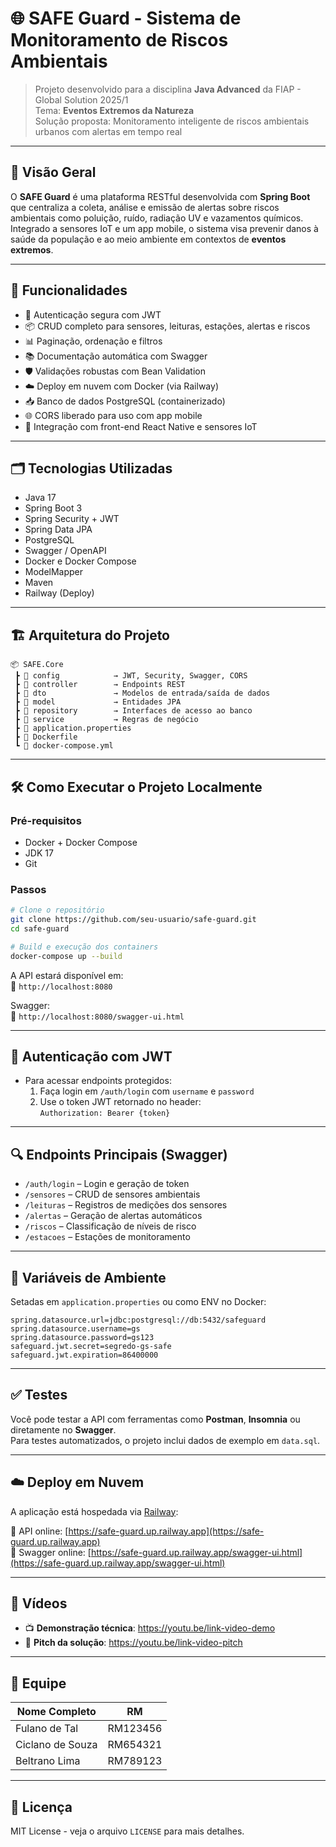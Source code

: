 # 🌐 SAFE Guard - Sistema de Monitoramento de Riscos Ambientais

> Projeto desenvolvido para a disciplina **Java Advanced** da FIAP - Global Solution 2025/1  
> Tema: **Eventos Extremos da Natureza**  
> Solução proposta: Monitoramento inteligente de riscos ambientais urbanos com alertas em tempo real

---

## 🚀 Visão Geral

O **SAFE Guard** é uma plataforma RESTful desenvolvida com **Spring Boot** que centraliza a coleta, análise e emissão de alertas sobre riscos ambientais como poluição, ruído, radiação UV e vazamentos químicos. Integrado a sensores IoT e um app mobile, o sistema visa prevenir danos à saúde da população e ao meio ambiente em contextos de **eventos extremos**.

---

## 🧩 Funcionalidades

- 🔐 Autenticação segura com JWT
- 📦 CRUD completo para sensores, leituras, estações, alertas e riscos
- 📊 Paginação, ordenação e filtros
- 📚 Documentação automática com Swagger
- 🛡️ Validações robustas com Bean Validation
- ☁️ Deploy em nuvem com Docker (via Railway)
- 📥 Banco de dados PostgreSQL (containerizado)
- 🌐 CORS liberado para uso com app mobile
- 🔄 Integração com front-end React Native e sensores IoT

---

## 🗂️ Tecnologias Utilizadas

- Java 17
- Spring Boot 3
- Spring Security + JWT
- Spring Data JPA
- PostgreSQL
- Swagger / OpenAPI
- Docker e Docker Compose
- ModelMapper
- Maven
- Railway (Deploy)

---

## 🏗️ Arquitetura do Projeto

```
📦 SAFE.Core
 ┣ 📁 config            → JWT, Security, Swagger, CORS
 ┣ 📁 controller        → Endpoints REST
 ┣ 📁 dto               → Modelos de entrada/saída de dados
 ┣ 📁 model             → Entidades JPA
 ┣ 📁 repository        → Interfaces de acesso ao banco
 ┣ 📁 service           → Regras de negócio
 ┣ 📄 application.properties
 ┣ 📄 Dockerfile
 ┗ 📄 docker-compose.yml
```

---

## 🛠️ Como Executar o Projeto Localmente

### Pré-requisitos

- Docker + Docker Compose
- JDK 17
- Git

### Passos

```bash
# Clone o repositório
git clone https://github.com/seu-usuario/safe-guard.git
cd safe-guard

# Build e execução dos containers
docker-compose up --build
```

A API estará disponível em:  
📍 `http://localhost:8080`

Swagger:  
📘 `http://localhost:8080/swagger-ui.html`

---

## 🔐 Autenticação com JWT

- Para acessar endpoints protegidos:
  1. Faça login em `/auth/login` com `username` e `password`
  2. Use o token JWT retornado no header:  
     `Authorization: Bearer {token}`

---

## 🔍 Endpoints Principais (Swagger)

- `/auth/login` – Login e geração de token
- `/sensores` – CRUD de sensores ambientais
- `/leituras` – Registros de medições dos sensores
- `/alertas` – Geração de alertas automáticos
- `/riscos` – Classificação de níveis de risco
- `/estacoes` – Estações de monitoramento

---

## 🔧 Variáveis de Ambiente

Setadas em `application.properties` ou como ENV no Docker:

```properties
spring.datasource.url=jdbc:postgresql://db:5432/safeguard
spring.datasource.username=gs
spring.datasource.password=gs123
safeguard.jwt.secret=segredo-gs-safe
safeguard.jwt.expiration=86400000
```

---

## ✅ Testes

Você pode testar a API com ferramentas como **Postman**, **Insomnia** ou diretamente no **Swagger**.  
Para testes automatizados, o projeto inclui dados de exemplo em `data.sql`.

---

## ☁️ Deploy em Nuvem

A aplicação está hospedada via [Railway](https://railway.app):

🔗 API online: [https://safe-guard.up.railway.app](https://safe-guard.up.railway.app)  
🔗 Swagger online: [https://safe-guard.up.railway.app/swagger-ui.html](https://safe-guard.up.railway.app/swagger-ui.html)

---

## 🎥 Vídeos

- 📺 **Demonstração técnica**: https://youtu.be/link-video-demo
- 📢 **Pitch da solução**: https://youtu.be/link-video-pitch

---

## 👥 Equipe

| Nome Completo      | RM        |
|--------------------|-----------|
| Fulano de Tal      | RM123456  |
| Ciclano de Souza   | RM654321  |
| Beltrano Lima      | RM789123  |

---

## 📄 Licença

MIT License - veja o arquivo `LICENSE` para mais detalhes.
